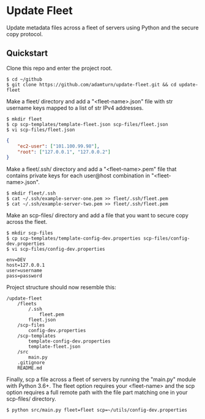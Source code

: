 # Update Fleet
Update metadata files across a fleet of servers using Python and the secure copy protocol.

## Quickstart
Clone this repo and enter the project root.
```shell
$ cd ~/github
$ git clone https://github.com/adamturn/update-fleet.git && cd update-fleet
```

Make a fleet/ directory and add a "\<fleet-name\>.json" file with str username keys mapped to a list of str IPv4 addresses.
```shell
$ mkdir fleet
$ cp scp-templates/template-fleet.json scp-files/fleet.json
$ vi scp-files/fleet.json
```
```json
{
    "ec2-user": ["101.100.99.98"],
    "root": ["127.0.0.1", "127.0.0.2"]
}
```

Make a fleet/.ssh/ directory and add a "\<fleet-name\>.pem" file that contains private keys for each user@host combination in "\<fleet-name\>.json".
```shell
$ mkdir fleet/.ssh
$ cat ~/.ssh/example-server-one.pem >> fleet/.ssh/fleet.pem
$ cat ~/.ssh/example-server-two.pem >> fleet/.ssh/fleet.pem
```

Make an scp-files/ directory and add a file that you want to secure copy across the fleet.
```shell
$ mkdir scp-files
$ cp scp-templates/template-config-dev.properties scp-files/config-dev.properties
$ vi scp-files/config-dev.properties
```
```properties
env=DEV
host=127.0.0.1
user=username
pass=password
```

Project structure should now resemble this:
```
/update-fleet
    /fleets
        /.ssh
            fleet.pem
        fleet.json
    /scp-files
        config-dev.properties
    /scp-templates
        template-config-dev.properties
        template-fleet.json
    /src
        main.py
    .gitignore
    README.md
```

Finally, scp a file across a fleet of servers by running the "main.py" module with Python 3.6+. The fleet option requires your \<fleet-name\> and the scp option requires a full remote path with the file part matching one in your scp-files/ directory.
```shell
$ python src/main.py fleet=fleet scp=~/utils/config-dev.properties
```
